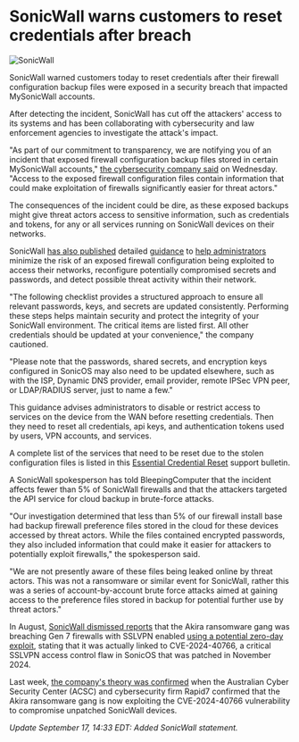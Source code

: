 # SonicWall warns customers to reset credentials after breach

![SonicWall](https://www.bleepstatic.com/content/hl-images/2025/02/14/SonicWall.jpg)

SonicWall warned customers today to reset credentials after their firewall configuration backup files were exposed in a security breach that impacted MySonicWall accounts.

After detecting the incident, SonicWall has cut off the attackers' access to its systems and has been collaborating with cybersecurity and law enforcement agencies to investigate the attack's impact.

"As part of our commitment to transparency, we are notifying you of an incident that exposed firewall configuration backup files stored in certain MySonicWall accounts," [the cybersecurity company said](https://www.sonicwall.com/support/knowledge-base/mysonicwall-cloud-backup-file-incident/250915160910330) on Wednesday. "Access to the exposed firewall configuration files contain information that could make exploitation of firewalls significantly easier for threat actors."

The consequences of the incident could be dire, as these exposed backups might give threat actors access to sensitive information, such as credentials and tokens, for any or all services running on SonicWall devices on their networks.

SonicWall [has also published](http://www.sonicwall.com/support/knowledge-base/essential-credential-reset/250909151701590) detailed [guidance](https://www.sonicwall.com/support/knowledge-base/remediation-playbook/250916130050523) to [help administrators](https://www.sonicwall.com/support/knowledge-base/remediation-through-updated-preferences-file/250916134841513) minimize the risk of an exposed firewall configuration being exploited to access their networks, reconfigure potentially compromised secrets and passwords, and detect possible threat activity within their network.

"The following checklist provides a structured approach to ensure all relevant passwords, keys, and secrets are updated consistently. Performing these steps helps maintain security and protect the integrity of your SonicWall environment. The critical items are listed first. All other credentials should be updated at your convenience," the company cautioned. 

"Please note that the passwords, shared secrets, and encryption keys configured in SonicOS may also need to be updated elsewhere, such as with the ISP, Dynamic DNS provider, email provider, remote IPSec VPN peer, or LDAP/RADIUS server, just to name a few."

This guidance advises administrators to disable or restrict access to services on the device from the WAN before resetting credentials. Then they need to reset all credentials, api keys, and authentication tokens used by users, VPN accounts, and services.

A complete list of the services that need to be reset due to the stolen configuration files is listed in this [Essential Credential Reset](https://www.sonicwall.com/support/knowledge-base/essential-credential-reset/250909151701590) support bulletin.

A SonicWall spokesperson has told BleepingComputer that the incident affects fewer than 5% of SonicWall firewalls and that the attackers targeted the API service for cloud backup in brute-force attacks.

"Our investigation determined that less than 5% of our firewall install base had backup firewall preference files stored in the cloud for these devices accessed by threat actors. While the files contained encrypted passwords, they also included information that could make it easier for attackers to potentially exploit firewalls," the spokesperson said.

"We are not presently aware of these files being leaked online by threat actors. This was not a ransomware or similar event for SonicWall, rather this was a series of account-by-account brute force attacks aimed at gaining access to the preference files stored in backup for potential further use by threat actors."

In August, [SonicWall dismissed reports](https://www.bleepingcomputer.com/news/security/sonicwall-finds-no-sslvpn-zero-day-links-ransomware-attacks-to-2024-flaw/) that the Akira ransomware gang was breaching Gen 7 firewalls with SSLVPN enabled [using a potential zero-day exploit](https://www.bleepingcomputer.com/news/security/surge-of-akira-ransomware-attacks-hits-sonicwall-firewall-devices/), stating that it was actually linked to CVE-2024-40766, a critical SSLVPN access control flaw in SonicOS that was patched in November 2024.

Last week, [the company's theory was confirmed](https://www.bleepingcomputer.com/news/security/akira-ransomware-exploiting-critical-sonicwall-sslvpn-bug-again/) when the Australian Cyber Security Center (ACSC) and cybersecurity firm Rapid7 confirmed that the Akira ransomware gang is now exploiting the CVE-2024-40766 vulnerability to compromise unpatched SonicWall devices.

_Update September 17, 14:33 EDT: Added SonicWall statement._